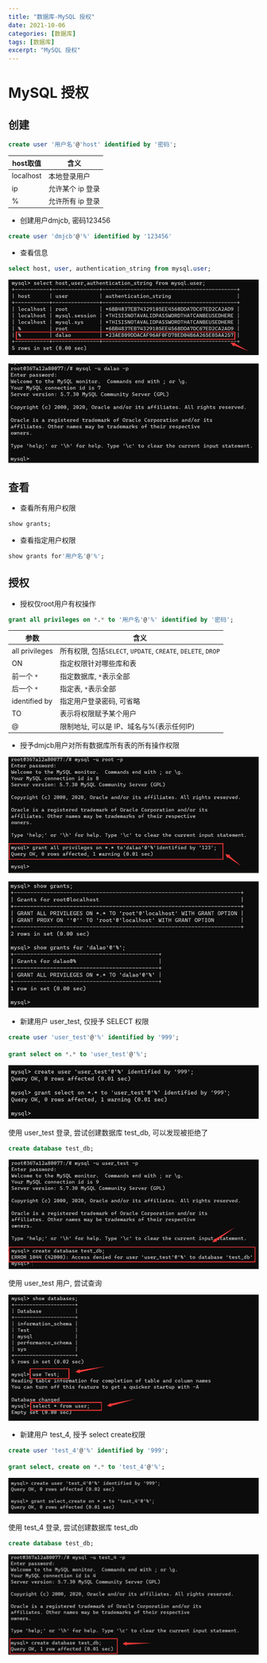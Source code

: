 ```yaml
---
title: "数据库-MySQL 授权"
date: 2021-10-06
categories: [数据库]
tags: [数据库]
excerpt: "MySQL 授权"
---
```


# MySQL 授权

## 创建

```sql
create user '用户名'@'host' identified by '密码';
```

| host取值  | 含义             |
| --------- | ---------------- |
| localhost | 本地登录用户     |
| ip        | 允许某个 ip 登录 |
| %         | 允许所有 ip 登录 |

- 创建用户dmjcb, 密码123456

```sql
create user 'dmjcb'@'%' identified by '123456'
```

- 查看信息

```sql
select host, user, authentication_string from mysql.user;
```

![](https://raw.githubusercontent.com/dmjcb/SelfImgur/main/20200516001828.png)

![](https://raw.githubusercontent.com/dmjcb/SelfImgur/main/20200516001919.png)

## 查看

- 查看所有用户权限

```sql
show grants;
```

- 查看指定用户权限

```sql
show grants for'用户名'@'%';
```

## 授权

- 授权仅root用户有权操作

```sql
grant all privileges on *.* to '用户名'@'%' identified by '密码';
```

| 参数           | 含义                                                         |
| -------------- | ----------------------------------------------------------- |
| all privileges | 所有权限, 包括`SELECT`, `UPDATE`, `CREATE`, `DELETE`, `DROP` |
| ON             | 指定权限针对哪些库和表                                       |
| 前一个 `*`     | 指定数据库, `*`表示全部                                      |
| 后一个 `*`     | 指定表, `*`表示全部                                          |
| identified by  | 指定用户登录密码, 可省略                                     |
| TO             | 表示将权限赋予某个用户                                       |
| @              | 限制地址, 可以是 IP、域名与%(表示任何IP)                     |

- 授予dmjcb用户对所有数据库所有表的所有操作权限

![](https://raw.githubusercontent.com/dmjcb/SelfImgur/main/20200516003253.png)

![](https://raw.githubusercontent.com/dmjcb/SelfImgur/main/20200516003557.png)

- 新建用户 user_test, 仅授予 SELECT 权限

```sql
create user 'user_test'@'%' identified by '999';

grant select on *.* to 'user_test'@'%';
```

![](https://raw.githubusercontent.com/dmjcb/SelfImgur/main/20200516004045.png)

使用 user_test 登录, 尝试创建数据库 test_db, 可以发现被拒绝了

```sql
create database test_db;
```

![](https://raw.githubusercontent.com/dmjcb/SelfImgur/main/20200516004259.png)

使用 user_test 用户, 尝试查询

![](https://raw.githubusercontent.com/dmjcb/SelfImgur/main/20200516004447.png)

- 新建用户 test_4, 授予 select create权限

```sql
create user 'test_4'@'%' identified by '999';

grant select, create on *.* to 'test_4'@'%';
```

![](https://raw.githubusercontent.com/dmjcb/SelfImgur/main/20200516084018.png)

使用 test_4 登录, 尝试创建数据库 test_db

```sql
create database test_db;
```

![](https://raw.githubusercontent.com/dmjcb/SelfImgur/main/20200516084301.png)